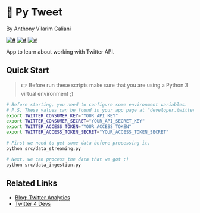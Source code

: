 # 🐣 Py Tweet
By Anthony Vilarim Caliani

[![#](https://img.shields.io/badge/licence-MIT-blue.svg)](#) [![#](https://img.shields.io/badge/python-3-yellow.svg)](#) [![#](https://img.shields.io/badge/tweepy-3.8.0-brightgreen.svg)](#)

App to learn about working with Twitter API.

## Quick Start

> 👉 Before run these scripts make sure that you are using a Python 3 virtual environment ;)

```sh
# Before starting, you need to configure some environment variables.
# P.S. These values can be found in your app page at "developer.twitter.com"
export TWITTER_CONSUMER_KEY="YOUR_API_KEY"
export TWITTER_CONSUMER_SECRET="YOUR_API_SECRET_KEY"
export TWITTER_ACCESS_TOKEN="YOUR_ACCESS_TOKEN"
export TWITTER_ACCESS_TOKEN_SECRET="YOUR_ACCESS_TOKEN_SECRET"

# First we need to get some data before processing it.
python src/data_streaming.py

# Next, we can process the data that we got ;)
python src/data_ingestion.py
```

## Related Links
- [Blog: Twitter Analytics](http://adilmoujahid.com/posts/2014/07/twitter-analytics/)
- [Twitter 4 Devs](https://developer.twitter.com/)
